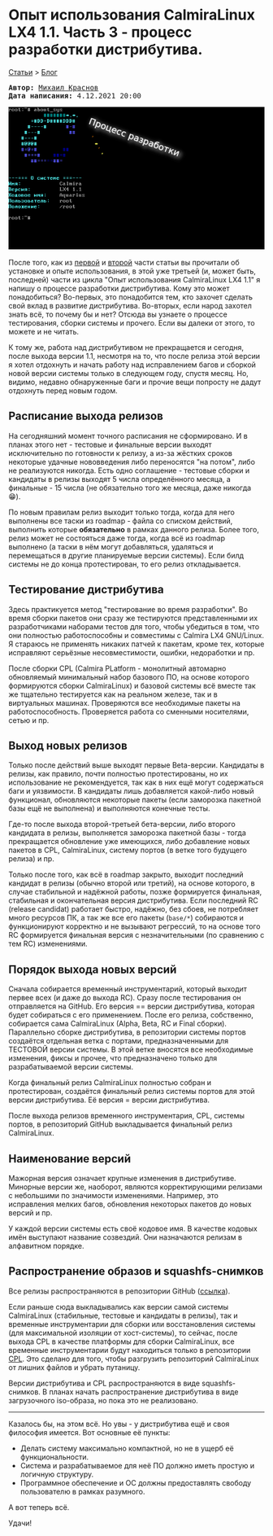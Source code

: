 # Опыт использования CalmiraLinux LX4 1.1. Часть 3 - процесс разработки дистрибутива.

[Статьи](../../stats.md) > [Блог](../README.md)

<pre>
<strong>Автор:</strong> <a href="/LinuxSovet/Group/authors.d/Linuxoid85.html">Михаил Краснов</a>
<strong>Дата написания:</strong> 4.12.2021 20:00
</pre>

![screen](pic/screen-3.png)

После того, как из [первой](calmira-1.1.md) и [второй](calmira-1.1-2.md) части статьи вы прочитали об установке и опыте использования, в этой уже третьей (и, может быть, последней) части из цикла "Опыт использования CalmiraLinux LX4 1.1" я напишу о процессе разработки дистрибутива. Кому это может понадобиться? Во-первых, это понадобится тем, кто захочет сделать свой вклад в развитие дистрибутива. Во-вторых, если народ захотел знать всё, то почему бы и нет? Отсюда вы узнаете о процессе тестирования, сборки системы и прочего. Если вы далеки от этого, то можете и не читать.

К тому же, работа над дистрибутивом не прекращается и сегодня, после выхода версии 1.1, несмотря на то, что после релиза этой версии я хотел отдохнуть и начать работу над исправлением багов и сборкой новой версии системы только в следующем году, спустя месяц. Но, видимо, недавно обнаруженные баги и прочие вещи попросту не дадут отдохнуть перед новым годом.

## Расписание выхода релизов

На сегодняшний момент точного расписания не сформировано. И в планах этого нет - тестовые и финальные версии выходят исключительно по готовности к релизу, а из-за жёстких сроков некоторые удачные нововведения либо переносятся "на потом", либо не реализуются никогда. Есть одно соглашение - тестовые сборки и кандидаты в релизы выходят 5 числа определённого месяца, а финальные - 15 числа (не обязательно того же месяца, даже никогда 😁️).

По новым правилам релиз выходит только тогда, когда для него выполнены все таски из roadmap - файла со списком действий, выполнить которые **обязательно** в рамках данного релиза. Более того, релиз может не состояться даже тогда, когда всё из roadmap выполнено (а таски в нём могут добавляться, удаляться и перемещаться в другие планируемые версии системы). Если билд системы не до конца протестирован, то его релиз откладывается.

## Тестирование дистрибутива

Здесь практикуется метод "тестирование во время разработки". Во время сборки пакетов они сразу же тестируются представленными их разработчиками наборами тестов для того, чтобы убедиться в том, что они полностью работоспособны и совместимы с Calmira LX4 GNU/Linux. Я стараюсь не применять никаких патчей к пакетам, кроме тех, которые исправляют серьёзные несовместимости, ошибки, недоработки и пр.

После сборки CPL (Calmira PLatform - монолитный автомарно обновляемый минимальный набор базового ПО, на основе которого формируются сборки CalmiraLinux) и базовой системы всё вместе так же тщательно тестируется как на реальном железе, так и в виртуальных машинах. Проверяются все необходимые пакеты на работоспособность. Проверяется работа со сменными носителями, сетью и пр.

## Выход новых релизов

Только после действий выше выходят первые Beta-версии. Кандидаты в релизы, как правило, почти полностью протестированы, но их использование не рекомендуется, так как в них ещё могут содержаться баги и уязвимости. В кандидаты лишь добавляется какой-либо новый функционал, обновляются некоторые пакеты (если заморозка пакетной базы ещё не выполнена) и выполняются конечные тесты.

Где-то после выхода второй-третьей бета-версии, либо второго кандидата в релизы, выполняется заморозка пакетной базы - тогда прекращается обновление уже имеющихся, либо добавление новых пакетов в CPL, CalmiraLinux, систему портов (в ветке того будущего релиза) и пр.

Только после того, как всё в roadmap закрыто, выходит последний кандидат в релизы (обычно второй или третий), на основе которого, в случае стабильной и надёжной работы, позже формируется финальная, стабильная и окончательная версия дистрибутива. Если последний RC (release candidat) работает быстро, надёжно, без сбоев, не потребляет много ресурсов ПК, а так же все его пакеты (`base/*`) собираются и функционируют корректно и не вызывают регрессий, то на основе того RC формируется финальная версия с незначительными (по сравнению с тем RC) изменениями.

## Порядок выхода новых версий

Сначала собирается временный инструментарий, который выходит первее всех (и даже до выхода RC). Сразу после тестирования он отправляется на GitHub. Его версия == версии дистрибутива, которая будет собираться с его применением. После его релиза, собственно, собирается сама CalmiraLinux (Alpha, Beta, RC и Final сборки). Параллельно сборке дистрибутива, в репозитории системы портов создаётся отдельная ветка с портами, предназначенными для ТЕСТОВОЙ версии системы. В этой ветке вносятся все необходимые изменения, фиксы и прочее, что предназначено только для разрабатываемой версии системы.

Когда финальный релиз CalmiraLinux полностью собран и протестирован, создаётся финальный релиз системы портов для этой версии дистрибутива. Её версия = версии дистрибутива.

После выхода релизов временного инструментария, CPL, системы портов, в репозиторий GitHub выкладывается финальный релиз CalmiraLinux.

## Наименование версий

Мажорная версия означает крупные изменения в дистрибутиве. Минорные версии же, наоборот, являются корректирующими релизами с небольшими по значимости изменениями. Например, это исправления мелких багов, обновления некоторых пакетов до новых версий и пр.

У каждой версии системы есть своё кодовое имя. В качестве кодовых имён выступают название созвездий. Они назначаются релизам в алфавитном порядке.

## Распространение образов и squashfs-снимков

Все релизы распространяются в репозитории GitHub ([ссылка](https://github.com/CalmiraLinux/CalmiraLinux/releases)).

Если раньше сюда выкладывались как версии самой системы CalmiraLinux (стабильные, тестовые и кандидаты в релизы), так и временные инструментарии для сборки или восстановления системы (для максимальной изоляции от хост-системы), то сейчас, после выхода CPL в качестве платформы для сборки CalmiraLinux, все временные инструментарии будут находиться только в репозитории [CPL](https://github.com/CalmiraLinux/CPL). Это сделано для того, чтобы разгрузить репозиторий CalmiraLinux от лишних файлов и убрать путаницу.

Версии дистрибутива и CPL распространяются в виде squashfs-снимков. В планах начать распространение дистрибутива в виде загрузочного iso-образа, но пока это не реализовано.

***

Казалось бы, на этом всё. Но увы - у дистрибутива ещё и своя философия имеется. Вот основные её пункты:

- Делать систему максимально компактной, но не в ущерб её функциональности.
- Система и разрабатываемое для неё ПО должно иметь простую и логичную структуру.
- Программное обеспечение и ОС должны предоставлять свободу пользователю в рамках разумного.

А вот теперь всё.

Удачи!
